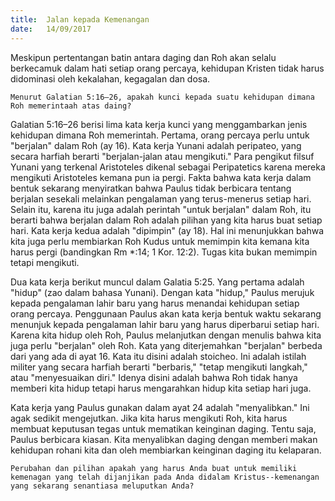 ```yaml
---
title:  Jalan kepada Kemenangan
date:   14/09/2017
---
```


Meskipun pertentangan batin antara daging dan Roh akan selalu berkecamuk dalam hati setiap orang percaya, kehidupan Kristen tidak harus didominasi oleh kekalahan, kegagalan dan dosa.

`Menurut Galatian 5:16–26, apakah kunci kepada suatu kehidupan dimana Roh memerintaah atas daing?`

Galatian 5:16–26 berisi lima kata kerja kunci yang menggambarkan jenis kehidupan dimana Roh memerintah. Pertama, orang percaya perlu untuk "berjalan" dalam Roh (ay 16). Kata kerja Yunani adalah peripateo, yang secara harfiah berarti "berjalan-jalan atau mengikuti." Para pengikut filsuf Yunani yang terkenal Aristoteles dikenal sebagai Peripatetics karena mereka mengikuti Aristoteles kemana pun ia pergi. Fakta bahwa kata kerja dalam bentuk sekarang menyiratkan bahwa Paulus tidak berbicara tentang berjalan sesekali melainkan pengalaman yang terus-menerus setiap hari. Selain itu, karena itu juga adalah perintah "untuk berjalan" dalam Roh, itu berarti bahwa berjalan dalam Roh adalah pilihan yang kita harus buat setiap hari. Kata kerja kedua adalah "dipimpin" (ay 18). Hal ini menunjukkan bahwa kita juga perlu membiarkan Roh Kudus untuk memimpin kita kemana kita harus pergi (bandingkan Rm *:14; 1 Kor. 12:2). Tugas kita bukan memimpin tetapi mengikuti.

Dua kata kerja berikut muncul dalam Galatia 5:25. Yang pertama adalah "hidup" (zao dalam bahasa Yunani). Dengan kata "hidup," Paulus merujuk kepada pengalaman lahir baru yang harus menandai kehidupan setiap orang percaya. Penggunaan Paulus akan kata kerja bentuk waktu sekarang menunjuk kepada pengalaman lahir baru yang harus diperbarui setiap hari. Karena kita hidup oleh Roh, Paulus melanjutkan dengan menulis bahwa kita juga perlu "berjalan" oleh Roh. Kata yang diterjemahkan "berjalan" berbeda dari yang ada di ayat 16. Kata itu disini adalah stoicheo. Ini adalah istilah militer yang secara harfiah berarti "berbaris," "tetap mengikuti langkah," atau "menyesuaikan diri." Idenya disini adalah bahwa Roh tidak hanya memberi kita hidup tetapi harus mengarahkan hidup kita setiap hari juga.

Kata kerja yang Paulus gunakan dalam ayat 24 adalah "menyalibkan." Ini agak sedikit mengejutkan. Jika kita harus mengikuti Roh, kita harus membuat keputusan tegas untuk mematikan keinginan daging. Tentu saja, Paulus berbicara kiasan. Kita menyalibkan daging dengan memberi makan kehidupan rohani kita dan oleh membiarkan keinginan daging itu kelaparan.

`Perubahan dan pilihan apakah yang harus Anda buat untuk memiliki kemenagan yang telah dijanjikan pada Anda didalam Kristus--kemenangan yang sekarang senantiasa meluputkan Anda?`
